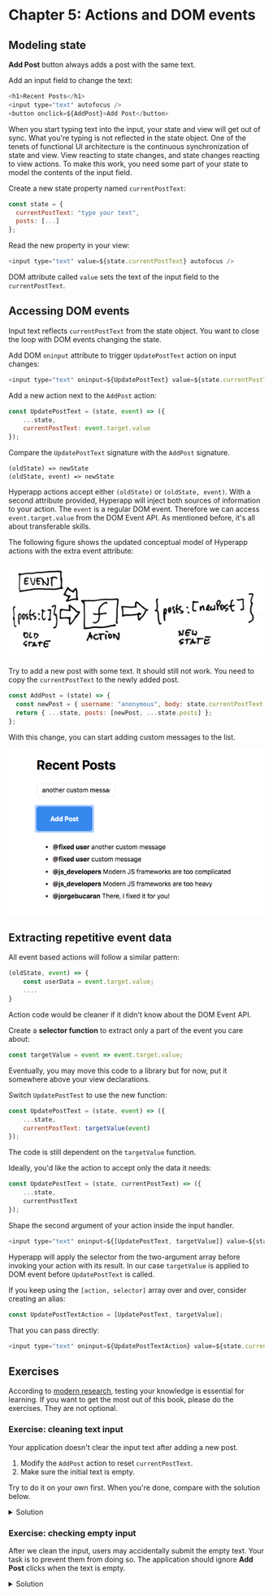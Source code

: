 # Chapter 5: Actions and DOM events

## Modeling state

**Add Post** button always adds a post with the same text. 

Add an input field to change the text:
```js
<h1>Recent Posts</h1>
<input type="text" autofocus />
<button onclick=${AddPost}>Add Post</button>
```

When you start typing text into the input, your state and view will get out of sync. What you're typing is not
reflected in the state object.
One of the tenets of functional UI architecture is the continuous synchronization of state and view. 
View reacting to state changes, and state changes reacting to view actions. 
To make this work, you need some part of your state to model the contents of the input field. 

Create a new state property named `currentPostText`:
```js
const state = {
  currentPostText: "type your text",
  posts: [...]
};
```
Read the new property in your view:
```js
<input type="text" value=${state.currentPostText} autofocus />
```
DOM attribute called `value` sets the text of the input field to the `currentPostText`.

## Accessing DOM events

Input text reflects `currentPostText` from the state object. You want to close the loop with DOM events changing the state.

Add DOM `oninput` attribute to trigger `UpdatePostText` action on input changes:
```js
<input type="text" oninput=${UpdatePostText} value=${state.currentPostText} autofocus />
```

Add a new action next to the `AddPost` action:
```js
const UpdatePostText = (state, event) => ({
    ...state,
    currentPostText: event.target.value
});
```
Compare the `UpdatePostText` signature with the `AddPost` signature.

```
(oldState) => newState
(oldState, event) => newState
```
Hyperapp actions accept either `(oldState)` or `(oldState, event)`. 
With a second attribute provided, Hyperapp will inject both sources of information to your action.
The `event` is a regular DOM event. Therefore we can access `event.target.value` from the DOM Event API. 
As mentioned before, it's all about transferable skills. 

The following figure shows the updated conceptual model of Hyperapp actions with the extra event attribute:

![Figure: Action is a pure function of state and event](images/action-with-event.jpg)

Try to add a new post with some text. It should still not work. You need to copy the `currentPostText` to the newly added post.

```js
const AddPost = (state) => {
  const newPost = { username: "anonymous", body: state.currentPostText };
  return { ...state, posts: [newPost, ...state.posts] };
};
```

With this change, you can start adding custom messages to the list.

![Figure: Adding custom messages to the list](images/custom-messages.png)

## Extracting repetitive event data

All event based actions will follow a similar pattern:
```js
(oldState, event) => {
    const userData = event.target.value;
    ....
}
```
Action code would be cleaner if it didn't know about the DOM Event API.

Create a **selector function** to extract only a part of the event you care about:
```js
const targetValue = event => event.target.value;
```
Eventually, you may move this code to a library but for now, put it somewhere above your view declarations.

Switch `UpdatePostTest` to use the new function:
```js
const UpdatePostText = (state, event) => ({
    ...state,
    currentPostText: targetValue(event)
});
```
The code is still dependent on the `targetValue` function.

Ideally, you'd like the action to accept only the data it needs:
```js
const UpdatePostText = (state, currentPostText) => ({
    ...state,
    currentPostText
});
```
Shape the second argument of your action inside the input handler. 
```js
<input type="text" oninput=${[UpdatePostText, targetValue]} value=${state.currentPostText} autofocus />
```
Hyperapp will apply the selector from the two-argument array before invoking your action with its result.
In our case `targetValue` is applied to DOM event before `UpdatePostText` is called.

If you keep using the `[action, selector]` array over and over, consider creating an alias:
```js
const UpdatePostTextAction = [UpdatePostText, targetValue];
```
That you can pass directly:
```js
<input type="text" oninput=${UpdatePostTextAction} value=${state.currentPostText} autofocus />
```

## Exercises



According to [modern research](https://en.wikipedia.org/wiki/Desirable_difficulty), testing your knowledge is essential for learning. 
If you want to get the most out of this book, please do the exercises. They are not optional.

### Exercise: cleaning text input

Your application doesn't clear the input text after adding a new post.
1. Modify the `AddPost` action to reset `currentPostText`. 
2. Make sure the initial text is empty.

Try to do it on your own first. 
When you're done, compare with the solution below.

<details>
    <summary id="cleaning_text_input">Solution</summary>

```js
const AddPost = (state) => {
  const newPost = { username: "anonymous", body: state.currentPostText };
  return { ...state, currentPostText: "", posts: [newPost, ...state.posts] };
};
```

</details>

### Exercise: checking empty input

After we clean the input, users may accidentally submit the empty text. Your task is to prevent them from doing so.
The application should ignore **Add Post** clicks when the text is empty.

<details>
    <summary id="checking_empty_input">Solution</summary>

```js
const AddPost = (state) => {
  if(state.currentPostText.trim()) {
      const newPost = { username: "anonymous", body: state.currentPostText };
      return { ...state, currentPostText: "", posts: [newPost, ...state.posts] };
  }  else {
      return state;
  }
};
```

</details>
